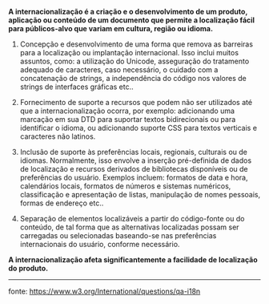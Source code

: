 **A internacionalização é a criação e o desenvolvimento de um produto, aplicação ou conteúdo de um documento que permite a localização fácil para públicos-alvo que variam em cultura, região ou idioma.**

1. Concepção e desenvolvimento de uma forma que remova as barreiras para a localização ou implantação internacional. Isso inclui muitos assuntos, como: a utilização do Unicode, asseguração do tratamento adequado de caracteres, caso necessário, o cuidado com a concatenação de strings, a independência do código nos valores de strings de interfaces gráficas etc..

2. Fornecimento de suporte a recursos que podem não ser utilizados até que a internacionalização ocorra, por exemplo: adicionando uma marcação em sua DTD para suportar textos bidirecionais ou para identificar o idioma, ou adicionando suporte CSS para textos verticais e caracteres não latinos.

3. Inclusão de suporte às preferências locais, regionais, culturais ou de idiomas. Normalmente, isso envolve a inserção pré-definida de dados de localização e recursos derivados de bibliotecas disponíveis ou de preferências do usuário. Exemplos incluem: formatos de data e hora, calendários locais, formatos de números e sistemas numéricos, classificação e apresentação de listas, manipulação de nomes pessoais, formas de endereço etc..

4. Separação de elementos localizáveis a partir do código-fonte ou do conteúdo, de tal forma que as alternativas localizadas possam ser carregadas ou selecionadas baseando-se nas preferências internacionais do usuário, conforme necessário.


**A internacionalização afeta significantemente a facilidade de localização do produto.**

---

fonte: https://www.w3.org/International/questions/qa-i18n
